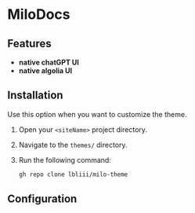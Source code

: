 # MiloDocs

## Features

- **native chatGPT UI**
- **native algolia UI**

## Installation

Use this option when you want to customize the theme.

1. Open your `<siteName>` project directory.
2. Navigate to the `themes/` directory. 
3. Run the following command:

   ```bash
   gh repo clone lbliii/milo-theme
   ```
## Configuration


